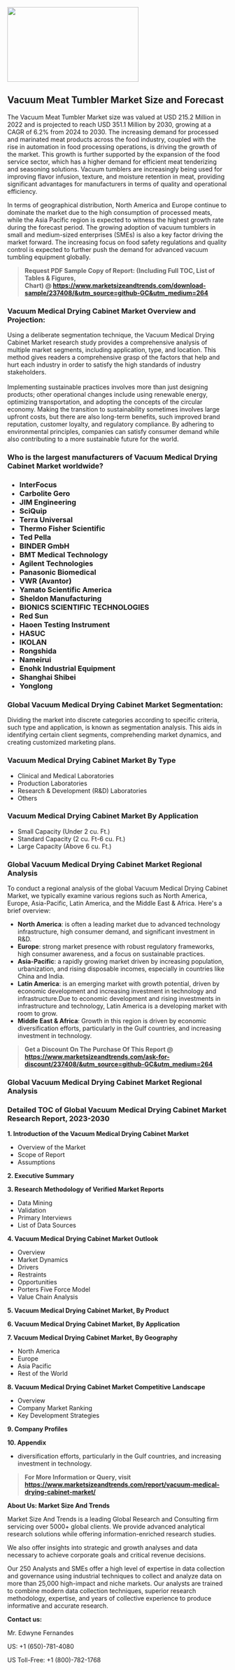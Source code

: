 <p><img class="alignnone size-medium wp-image-20088" src="https://ffe5etoiles.com/wp-content/uploads/2024/12/MST1-300x171.png" alt="" width="300" height="171" /></p><h2>Vacuum Meat Tumbler Market Size and Forecast</h2><p>The Vacuum Meat Tumbler Market size was valued at USD 215.2 Million in 2022 and is projected to reach USD 351.1 Million by 2030, growing at a CAGR of 6.2% from 2024 to 2030. The increasing demand for processed and marinated meat products across the food industry, coupled with the rise in automation in food processing operations, is driving the growth of the market. This growth is further supported by the expansion of the food service sector, which has a higher demand for efficient meat tenderizing and seasoning solutions. Vacuum tumblers are increasingly being used for improving flavor infusion, texture, and moisture retention in meat, providing significant advantages for manufacturers in terms of quality and operational efficiency.</p><p>In terms of geographical distribution, North America and Europe continue to dominate the market due to the high consumption of processed meats, while the Asia Pacific region is expected to witness the highest growth rate during the forecast period. The growing adoption of vacuum tumblers in small and medium-sized enterprises (SMEs) is also a key factor driving the market forward. The increasing focus on food safety regulations and quality control is expected to further push the demand for advanced vacuum tumbling equipment globally.</p></p><blockquote id="" class=""><strong>Request PDF Sample Copy of Report: (Including Full TOC, List of Tables &amp; Figures, Chart)&nbsp;@&nbsp;<strong><a href="https://www.marketsizeandtrends.com/download-sample/237408/&utm_source=github-GC&utm_medium=264" target="_blank">https://www.marketsizeandtrends.com/download-sample/237408/&utm_source=github-GC&utm_medium=264</a></strong></strong></blockquote><h3 id="" class="">Vacuum Medical Drying Cabinet Market&nbsp;Overview and Projection:</h3><p id="" class="">Using a deliberate segmentation technique, the Vacuum Medical Drying Cabinet Market research study provides a comprehensive analysis of multiple market segments, including application, type, and location. This method gives readers a comprehensive grasp of the factors that help and hurt each industry in order to satisfy the high standards of industry stakeholders. <br /> <br />Implementing sustainable practices involves more than just designing products; other operational changes include using renewable energy, optimizing transportation, and adopting the concepts of the circular economy. Making the transition to sustainability sometimes involves large upfront costs, but there are also long-term benefits, such improved brand reputation, customer loyalty, and regulatory compliance. By adhering to environmental principles, companies can satisfy consumer demand while also contributing to a more sustainable future for the world.</p><h3 id="" class="">Who is the largest manufacturers of&nbsp;Vacuum Medical Drying Cabinet Market worldwide?</h3><h3 class=""><p><ul><li>InterFocus </li><li> Carbolite Gero </li><li> JIM Engineering </li><li> SciQuip </li><li> Terra Universal </li><li> Thermo Fisher Scientific </li><li> Ted Pella </li><li> BINDER GmbH </li><li> BMT Medical Technology </li><li> Agilent Technologies </li><li> Panasonic Biomedical </li><li> VWR (Avantor) </li><li> Yamato Scientific America </li><li> Sheldon Manufacturing </li><li> BIONICS SCIENTIFIC TECHNOLOGIES </li><li> Red Sun </li><li> Haoen Testing Instrument </li><li> HASUC </li><li> IKOLAN </li><li> Rongshida </li><li> Nameirui </li><li> Enohk Industrial Equipment </li><li> Shanghai Shibei </li><li> Yonglong</li></ul></p></h3><h3 id="" class="">Global&nbsp;Vacuum Medical Drying Cabinet Market Segmentation:</h3><p id="" class="">Dividing the market into discrete categories according to specific criteria, such type and application, is known as segmentation analysis. This aids in identifying certain client segments, comprehending market dynamics, and creating customized marketing plans.</p><h3 id="" class="">Vacuum Medical Drying Cabinet Market&nbsp;By Type</h3><p><p><ul><li>Clinical and Medical Laboratories</li><li> Production Laboratories</li><li> Research & Development (R&D) Laboratories</li><li> Others</p></li></ul></p></p><h3 id="" class="">Vacuum Medical Drying Cabinet Market&nbsp;By Application</h3><p class=""><p><ul><li>Small Capacity (Under 2 cu. Ft.)</li><li> Standard Capacity (2 cu. Ft-6 cu. Ft.)</li><li> Large Capacity (Above 6 cu. Ft.)</li></ul></p></p><h3 id="" class="">Global Vacuum Medical Drying Cabinet Market Regional Analysis</h3><p id="" class="">To conduct a regional analysis of the global Vacuum Medical Drying Cabinet Market, we typically examine various regions such as North America, Europe, Asia-Pacific, Latin America, and the Middle East &amp; Africa. Here's a brief overview:</p><ul><li><strong>North America</strong>: is often a leading market due to advanced technology infrastructure, high consumer demand, and significant investment in R&amp;D.</li><li><strong>Europe</strong>: strong market presence with robust regulatory frameworks, high consumer awareness, and a focus on sustainable practices.</li><li><strong>Asia-Pacific</strong>: a rapidly growing market driven by increasing population, urbanization, and rising disposable incomes, especially in countries like China and India.</li><li><strong>Latin America</strong>: is an emerging market with growth potential, driven by economic development and increasing investment in technology and infrastructure.Due to economic development and rising investments in infrastructure and technology, Latin America is a developing market with room to grow.</li><li><strong>Middle East &amp; Africa</strong>: Growth in this region is driven by economic diversification efforts, particularly in the Gulf countries, and increasing investment in technology.</li></ul><blockquote id="" class=""><strong>Get a Discount On The Purchase Of This Report @ <strong><a href="https://www.marketsizeandtrends.com/ask-for-discount/237408/&utm_source=github-GC&utm_medium=264" target="_blank">https://www.marketsizeandtrends.com/ask-for-discount/237408/&utm_source=github-GC&utm_medium=264</a></strong></strong></blockquote><h3 id="" class="">Global Vacuum Medical Drying Cabinet Market Regional Analysis</h3><h3 id="" class="">Detailed TOC of Global Vacuum Medical Drying Cabinet Market Research Report, 2023-2030</h3><p id="" class=""><strong>1. Introduction of the Vacuum Medical Drying Cabinet Market</strong></p><ul><li>Overview of the Market</li><li>Scope of Report</li><li>Assumptions</li></ul><p id="" class=""><strong>2. Executive Summary</strong></p><p id="" class=""><strong>3. Research Methodology of Verified Market Reports</strong></p><ul><li>Data Mining</li><li>Validation</li><li>Primary Interviews</li><li>List of Data Sources</li></ul><p id="" class=""><strong>4. Vacuum Medical Drying Cabinet Market Outlook</strong></p><ul><li>Overview</li><li>Market Dynamics</li><li>Drivers</li><li>Restraints</li><li>Opportunities</li><li>Porters Five Force Model</li><li>Value Chain Analysis</li></ul><p id="" class=""><strong>5. Vacuum Medical Drying Cabinet Market, By Product</strong></p><p id="" class=""><strong>6. Vacuum Medical Drying Cabinet Market, By Application</strong></p><p id="" class=""><strong>7. Vacuum Medical Drying Cabinet Market, By Geography</strong></p><ul><li>North America</li><li>Europe</li><li>Asia Pacific</li><li>Rest of the World</li></ul><p id="" class=""><strong>8. Vacuum Medical Drying Cabinet Market Competitive Landscape</strong></p><ul><li>Overview</li><li>Company Market Ranking</li><li>Key Development Strategies</li></ul><p id="" class=""><strong>9. Company Profiles</strong></p><p id="" class=""><strong>10. Appendix</strong></p><ul><li>diversification efforts, particularly in the Gulf countries, and increasing investment in technology.</li></ul><blockquote id="" class=""><strong>For More Information or Query, visit <strong><strong><a href="https://www.marketsizeandtrends.com/report/vacuum-medical-drying-cabinet-market/" target="_blank">https://www.marketsizeandtrends.com/report/vacuum-medical-drying-cabinet-market/</a></strong></strong></strong></blockquote><p id="" class=""><strong>About Us: Market Size And Trends</strong></p><p id="" class="">Market Size And Trends is a leading Global Research and Consulting firm servicing over 5000+ global clients. We provide advanced analytical research solutions while offering information-enriched research studies.</p><p id="" class="">We also offer insights into strategic and growth analyses and data necessary to achieve corporate goals and critical revenue decisions.</p><p id="" class="">Our 250 Analysts and SMEs offer a high level of expertise in data collection and governance using industrial techniques to collect and analyze data on more than 25,000 high-impact and niche markets. Our analysts are trained to combine modern data collection techniques, superior research methodology, expertise, and years of collective experience to produce informative and accurate research.</p><p id="" class=""><strong>Contact us:</strong></p><p id="" class="">Mr. Edwyne Fernandes</p><p id="" class="">US: +1 (650)-781-4080</p><p id="" class="">US Toll-Free: +1 (800)-782-1768</p>
